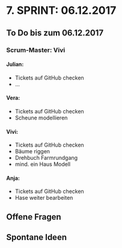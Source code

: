 # 7. SPRINT: 06.12.2017
## To Do bis zum 06.12.2017
### Scrum-Master: Vivi

#### Julian:
* Tickets auf GitHub checken
* ...

#### Vera:
* Tickets auf GitHub checken
* Scheune modellieren

#### Vivi:
* Tickets auf GitHub checken
* Bäume riggen
* Drehbuch Farmrundgang
* mind. ein Haus Modell

#### Anja:
* Tickets auf GitHub checken
* Hase weiter bearbeiten


## Offene Fragen

## Spontane Ideen
